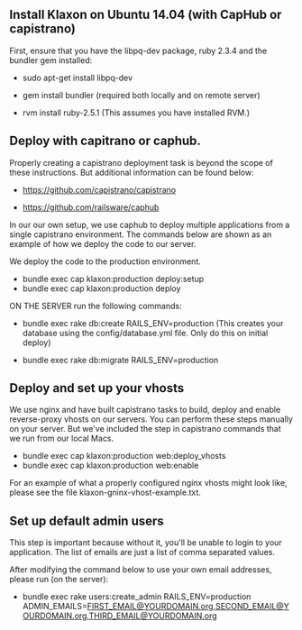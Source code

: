## Install Klaxon on Ubuntu 14.04 (with CapHub or capistrano)

First, ensure that you have the libpq-dev package, ruby 2.3.4 and the bundler gem installed:

 * sudo apt-get install libpq-dev

 * gem install bundler (required both locally and on remote server)

 * rvm install ruby-2.5.1 (This assumes you have installed RVM.)

## Deploy with capitrano or caphub.

Properly creating a capistrano deployment task is beyond the scope of these instructions. But additional information can be found below:

* https://github.com/capistrano/capistrano

* https://github.com/railsware/caphub

In our our own setup, we use caphub to deploy multiple applications from a single capistrano environment. The commands below are shown as an example of how we deploy the code to our server.

We deploy the code to the production environment.

* bundle exec cap klaxon:production deploy:setup
* bundle exec cap klaxon:production deploy

ON THE SERVER run the following commands:

* bundle exec rake db:create RAILS_ENV=production (This creates your database using the config/database.yml file. Only do this on initial deploy)

* bundle exec rake db:migrate RAILS_ENV=production

## Deploy and set up your vhosts
We use nginx and have built capistrano tasks to build, deploy and enable reverse-proxy vhosts on our servers. You can perform these steps manually on your server. But we've included the step in capistrano commands that we run from our local Macs.

* bundle exec cap klaxon:production web:deploy_vhosts
* bundle exec cap klaxon:production web:enable

For an example of what a properly configured nginx vhosts might look like, please see the file klaxon-gninx-vhost-example.txt.

## Set up default admin users

This step is important because without it, you'll be unable to login to your application. The list of emails are just a list of comma separated values.

After modifying the command below to use your own email addresses, please run (on the server):

* bundle exec rake users:create_admin RAILS_ENV=production ADMIN_EMAILS=FIRST_EMAIL@YOURDOMAIN.org,SECOND_EMAIL@YOURDOMAIN.org,THIRD_EMAIL@YOURDOMAIN.org
